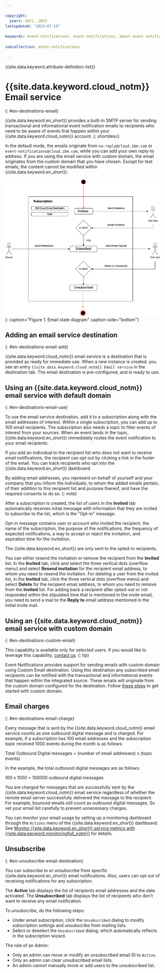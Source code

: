 ```yaml
---

copyright:
  years: 2021, 2023
lastupdated: "2023-07-19"

keywords: event-notifications, event notifications, about event notifications, destinations, email

subcollection: event-notifications

---
```


{{site.data.keyword.attribute-definition-list}}

# {{site.data.keyword.cloud_notm}} Email service
{: #en-destinations-email}

{{site.data.keyword.en_short}} provides a built-in SMTP server for sending transactional and informational event notification emails to recipients who need to be aware of events that happen within your {{site.data.keyword.cloud_notm}} account.
{: shortdesc}

In the default mode, the emails originate from `no-reply@cloud.ibm.com` or `event-notifications@cloud.ibm.com`, while you can add your own reply-to address. If you are using the email service with custom domain, the email originates from the custom domain that you have chosen. Except for test emails, the content cannot be modified within {{site.data.keyword.en_short}}. 

![Email state-diagram](images/en-email-state-diagram.png "Email state diagram"){: caption="Figure 1. Email state diagram" caption-side="bottom"}

## Adding an email service destination
{: #en-destinations-email-add}

{{site.data.keyword.cloud_notm}} email service is a destination that is provided as ready for immediate use. When a new instance is created, you see an entry `{{site.data.keyword.cloud_notm}} Email service` in the destination tab. The email destination is pre-configured, and is ready to use.

## Using an {{site.data.keyword.cloud_notm}} email service with default domain
{: #en-destinations-email-use}

To use the email service destination, add it to a subscription along with the email addresses of interest. Within a single subscription, you can add up to 100 email recipients. The subscription also needs a topic to filter events of interest from your sources. When an event lands in the topic, {{site.data.keyword.en_short}} immediately routes the event notification to your email recipients.

If you add an individual to the recipient list who does not want to receive email notifications, the recipient can opt out by clicking a link in the footer of the email. You can track recipients who opt into the {{site.data.keyword.en_short}} dashboard.

By adding email addresses, you represent on behalf of yourself and your company that you inform the individuals, to whom the added emails pertain, of their addition to this recipient list and purpose thereof, and have the required consents to do so.
{: note}

After a subscription is created, the list of users in the **Invited** tab automatically receives initial message with information that they are invited to subscribe to the list, which is the "Opt-in" message.

Opt-in message contains user or account who invited the recipient, the name of the subscription, the purpose of the notifications, the frequency of expected notifications, a way to accept or reject the invitation, and expiration time for the invitation.

The {{site.data.keyword.en_short}} are only sent to the opted-in recipients.

You can either resend the invitation or remove the recipient from the **Invited** list. In the **Invited** tab, click and select the three vertical dots (overflow menu) and select **Resend invitation** for the recipient email address, to whom you need to resend the invitation. For deleting a user from the invited list, in the **Invited** tab, click the three vertical dots (overflow menu) and select **Delete** for the recipient email address, to whom you need to remove from the **Invited** list. For adding back a recipient after opted-out or not responded within the stipulated time that is mentioned in the invite email, you need to send a mail to the **Reply to** email address mentioned in the initial invite mail.

## Using an {{site.data.keyword.cloud_notm}} email service with custom domain
{: #en-destinations-custom-email}

This capability is available only for selected users. If you would like to leverage this capability, [contact us](mailto:mbluemix@in.ibm.com).
{: tip}

Event Notifications provides support for sending emails with custom domain using Custom Email destination. Using this destination any subscribed email recipients can be notified with the transactional and informational events that happen within the integrated source. These emails will originate from the custom domain configured for the destination. Follow [these steps](/docs/event-notifications?topic=event-notifications-getting-started) to get started with custom domain.

## Email charges
{: #en-destinations-email-charge}

Every message that is sent by the {{site.data.keyword.cloud_notm}} email service counts as one outbound digital message and is charged. For example, if a subscription has 100 email addresses and the subscription topic received 1000 events during the month is as follows:

Total Outbound Digital messages = (number of email addresses) x (topic events)

In the example, the total outbound digital messages are as follows:

100 x 1000 = 100000 outbound digital messages

You are charged for messages that are successfully sent by the {{site.data.keyword.cloud_notm}} email service regardless of whether the remote email server successfully delivered the message to the recipient. For example, bounced emails still count as outbound digital messages. So vet your email list carefully to prevent unnecessary charges.

You can monitor your email usage by setting up a monitoring dashboard through the `Actions` menu of the {{site.data.keyword.en_short}} dashboard. See [Monitor {{site.data.keyword.en_short}} service metrics with {{site.data.keyword.monitoringfull_notm}}](/docs/event-notifications?topic=event-notifications-en-monitoring#en-monitoring) for details.

## Unsubscribe
{: #en-unsubscribe-email-destination}

You can subscribe to or unsubscribe from specific {{site.data.keyword.en_short}} email notifications. Also, users can opt out of receiving notifications for any subscription.

The **Active** tab displays the list of recipients email addresses and the date activated. The **Unsubscribed** tab displays the list of recipients who don't want to receive any email notification.

To unsubscribe, do the following steps:
- Under email subscription, click the `Unsubscribed` dialog to modify subscription settings and unsubscribe from mailing lists.
- Select or deselect the `Unsubscribed` dialog, which automatically reflects in the subscription wizard.

The role of an Admin:
- Only an admin can move or modify an unsubscribed email ID to `Active`.
- Only an admin can clear unsubscribed email lists.
- An admin cannot manually move or add users to the unsubscribed list.
